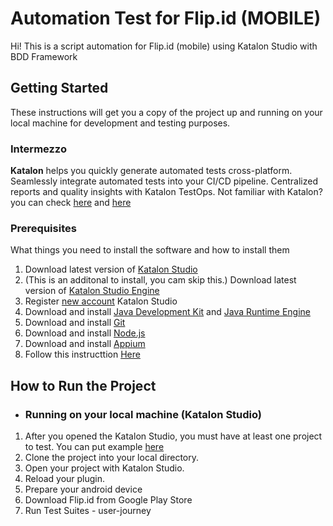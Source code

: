 # Automation Test for Flip.id (MOBILE)

Hi! This is a script automation for Flip.id (mobile) using Katalon Studio with BDD Framework

## Getting Started

These instructions will get you a copy of the project up and running on your local machine for development and testing purposes.

### Intermezzo

**Katalon** helps you quickly generate automated tests cross-platform.
Seamlessly integrate automated tests into your CI/CD pipeline.
Centralized reports and quality insights with Katalon TestOps. Not familiar with Katalon? you can check [here](https://www.katalon.com/) and [here](https://www.youtube.com/watch?v=xBjNhauVDio&list=PLhW3qG5bs-L_D4ZePNNjvmIULuu6mBHbu)

### Prerequisites

What things you need to install the software and how to install them

1. Download latest version of [Katalon Studio](https://www.katalon.com/download/)
2. (This is an additonal to install, you cam skip this.) Download latest version of [Katalon Studio Engine](https://www.katalon.com/download/)
3. Register [new account](https://www.katalon.com/sign-up/) Katalon Studio
4. Download and install [Java Development Kit](https://www.oracle.com/technetwork/java/javase/downloads/jdk8-downloads-2133151.html) and [Java Runtime Engine](https://www.oracle.com/technetwork/java/javase/downloads/jre8-downloads-2133155.html)
5. Download and install [Git](https://git-scm.com/downloads)
6. Download and install [Node.js](https://nodejs.org/en/)
7. Download and install [Appium](http://appium.io/docs/en/about-appium/getting-started/#installing-appium)
7. Follow this instructtion [Here](https://docs.katalon.com/katalon-studio/docs/mobile-on-windows.html#setting-up-your-devices)

## How to Run the Project
* ### Running on your local machine (Katalon Studio)
	
1. After you opened the Katalon Studio, you must have at least one project to test. You can put example [here](https://github.com/bagusetiadi/automation-flip-mobile.git)
2. Clone the project into your local directory.
3. Open your project with Katalon Studio.
4. Reload your plugin.
5. Prepare your android device
6. Download Flip.id from Google Play Store
7. Run Test Suites - user-journey